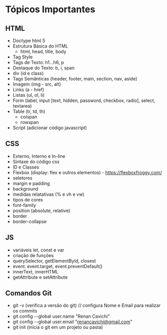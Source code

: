 # Tópicos Importantes

## HTML

- Doctype html 5
- Estrutura Básica do HTML
  - html, head, title, body
- Tag Style
- Tags de Texto: h1...h6, p
- Destaque do Texto: b, i, span
- div (id e class)
- Tags Semânticas (header, footer, main, section, nav, aside)
- Imagem (img - src, alt)
- Links (a - href)
- Listas (ul, ol, li)
- Form (label, input [text, hidden, password, checkbox, radio], select, textarea)
- Table (tr, td, th)
  - colspan
  - rowspan
- Script (adicionar código javascript)

## CSS

- Externo, Interno e In-line
- Sintaxe do código css
- ID e Classes
- Flexbox (display: flex e outros elementos) - https://flexboxfroggy.com/
- seletores
- margin e padding
- background
- medidas relatativas (% e vh e vw)
- tipos de cores
- font-family
- position (absolute, relative)
- border
- border-collapse

## JS

- variáveis let, const e var
- criação de funções
- querySelector, getElementById, closest
- event: event.target, event.preventDefault()
- innerText, innerHTML
- getAttribute e setAttribute

## Comandos Git

- git -v (verifica a versão do git)
  // configura Nome e Email para realizar os commits
- git config --global user.name "Renan Cavichi"
- git config --global user.email "renancavichi@gmail.com"
- git init (inicia o git em um projeto ou pasta)
